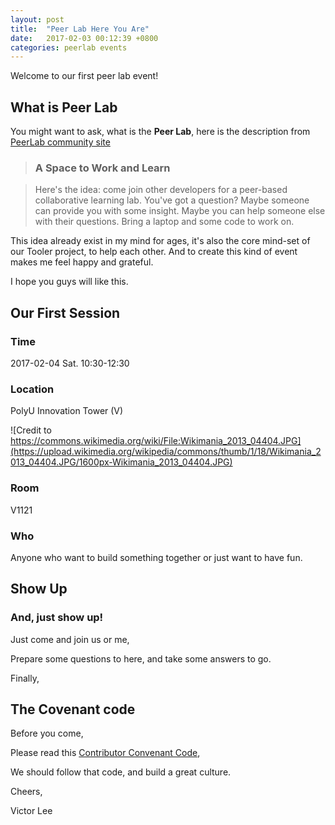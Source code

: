 ```yaml
---
layout: post
title:  "Peer Lab Here You Are"
date:   2017-02-03 00:12:39 +0800
categories: peerlab events
---
```


Welcome to our first peer lab event!

## What is Peer Lab

You might want to ask, what is the **Peer Lab**, here is the description from [PeerLab community site](http://peerlab.community/)

> ### A Space to Work and Learn

> Here's the idea: come join other developers for a peer-based collaborative learning lab. You've got a question? Maybe someone can provide you with some insight. Maybe you can help someone else with their questions. Bring a laptop and some code to work on.

This idea already exist in my mind for ages, it's also the core mind-set of our Tooler project, to help each other. And to create this kind of event makes me feel happy and grateful.

I hope you guys will like this.

## Our First Session

### Time

2017-02-04 Sat. 10:30-12:30

### Location

PolyU Innovation Tower (V)

![Credit to https://commons.wikimedia.org/wiki/File:Wikimania_2013_04404.JPG](https://upload.wikimedia.org/wikipedia/commons/thumb/1/18/Wikimania_2013_04404.JPG/1600px-Wikimania_2013_04404.JPG)

### Room

V1121

### Who

Anyone who want to build something together or just want to have fun.


## Show Up

### And, just show up!

Just come and join us or me,

Prepare some questions to here, and take some answers to go.


Finally,

## The Covenant code

Before you come,

Please read this [Contributor Convenant Code](https://meetmet-peerlab.github.io/covenant/codeofconduct/2017/02/02/Contributor-Covenant-Code-of-Conduct.html),

We should follow that code, and build a great culture.

Cheers,

Victor Lee
